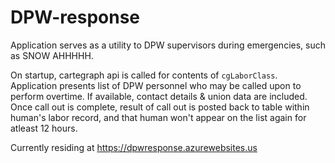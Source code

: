 # DPW-response

Application serves as a utility to DPW supervisors during emergencies, such as SNOW AHHHHH.

On startup, cartegraph api is called for contents of `cgLaborClass`.  Application presents list of DPW personnel who may be called upon to perform overtime.  If available, contact details & union data are included.  Once call out is complete, result of call out is posted back to table within human's labor record, and that human won't appear on the list again for atleast 12 hours.

Currently residing at https://dpwresponse.azurewebsites.us
